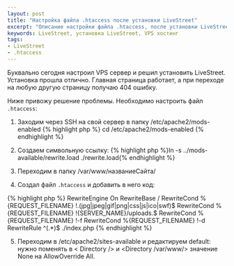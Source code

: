 ```yaml
---
layout: post
title: "Настройка файла .htaccess после установки LiveStreet"
excerpt: "Описание настройки файла .htaccess, после установки LiveStreet на VPS хостинг"
keywords: LiveStreet, установка LiveStreet, VPS хостинг
tags:
- LiveStreet
- .htaccess
---
```


Буквально сегодня настроил VPS сервер и решил установить LiveStreet. Установка прошла отлично.
Главная страница работает, а при переходе на любую другую страницу получаю 404 ошибку. 

Ниже привожу решение проблемы. Необходимо настроить файл <code class="file">.htaccess</code>:
 
1) Заходим через SSH на свой сервер в папку /etc/apache2/mods-enabled
{% highlight php %}
cd /etc/apache2/mods-enabled
{% endhighlight %}

2) Создаем символьную ссылку: 
{% highlight php %}ln -s ../mods-available/rewrite.load ./rewrite.load{% endhighlight %}

3) Переходим в папку /var/www/названиеСайта/

4) Создал файл <code class="file">.htaccess</code> и добавить в него код:

{% highlight php %}
RewriteEngine On
RewriteBase /
RewriteCond %{REQUEST_FILENAME} !\.(jpg|jpeg|gif|png|css|js|ico|swf)$
RewriteCond %{REQUEST_FILENAME} !{SERVER_NAME}\/uploads.$
RewriteCond %{REQUEST_FILENAME} !-f
RewriteCond %{REQUEST_FILENAME} !-d
RewriteRule ^(.*)$ ./index.php
{% endhighlight %}

5) Переходим в /etc/apache2/sites-available и редактируем default: нужно поменять в &lt; Directory /&gt; и <Directory /var/www/> значение None на AllowOverride All.